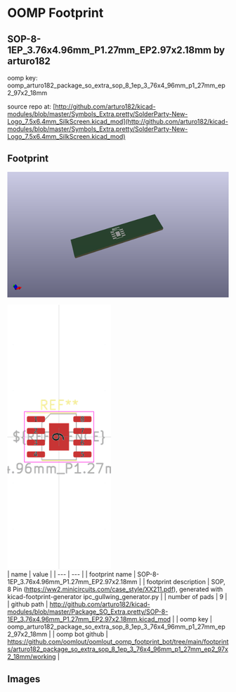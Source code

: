 # OOMP Footprint  
## SOP-8-1EP_3.76x4.96mm_P1.27mm_EP2.97x2.18mm  by arturo182  
  
oomp key: oomp_arturo182_package_so_extra_sop_8_1ep_3_76x4_96mm_p1_27mm_ep2_97x2_18mm  
  
source repo at: [http://github.com/arturo182/kicad-modules/blob/master/Symbols_Extra.pretty/SolderParty-New-Logo_7.5x6.4mm_SilkScreen.kicad_mod](http://github.com/arturo182/kicad-modules/blob/master/Symbols_Extra.pretty/SolderParty-New-Logo_7.5x6.4mm_SilkScreen.kicad_mod)  
## Footprint  
  
[![working_kicad_pcb_3d.png](working_kicad_pcb_3d_600.png)](working_kicad_pcb_3d.png)  
  
[![working.png](working_600.png)](working.png)  
| name | value | 
| --- | --- | 
| footprint name | SOP-8-1EP_3.76x4.96mm_P1.27mm_EP2.97x2.18mm | 
| footprint description | SOP, 8 Pin (https://ww2.minicircuits.com/case_style/XX211.pdf), generated with kicad-footprint-generator ipc_gullwing_generator.py | 
| number of pads | 9 | 
| github path | http://github.com/arturo182/kicad-modules/blob/master/Package_SO_Extra.pretty/SOP-8-1EP_3.76x4.96mm_P1.27mm_EP2.97x2.18mm.kicad_mod | 
| oomp key | oomp_arturo182_package_so_extra_sop_8_1ep_3_76x4_96mm_p1_27mm_ep2_97x2_18mm | 
| oomp bot github | https://github.com/oomlout/oomlout_oomp_footprint_bot/tree/main/footprints/arturo182_package_so_extra_sop_8_1ep_3_76x4_96mm_p1_27mm_ep2_97x2_18mm/working | 
## Images  
